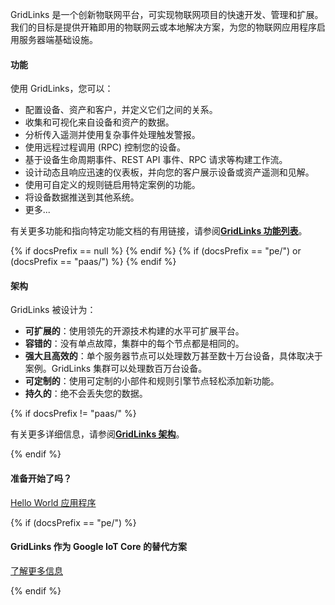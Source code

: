 GridLinks 是一个创新物联网平台，可实现物联网项目的快速开发、管理和扩展。我们的目标是提供开箱即用的物联网云或本地解决方案，为您的物联网应用程序启用服务器端基础设施。

#### 功能

使用 GridLinks，您可以：

- 配置设备、资产和客户，并定义它们之间的关系。
- 收集和可视化来自设备和资产的数据。
- 分析传入遥测并使用复杂事件处理触发警报。
- 使用远程过程调用 (RPC) 控制您的设备。
- 基于设备生命周期事件、REST API 事件、RPC 请求等构建工作流。
- 设计动态且响应迅速的仪表板，并向您的客户展示设备或资产遥测和见解。
- 使用可自定义的规则链启用特定案例的功能。
- 将设备数据推送到其他系统。
- 更多...

有关更多功能和指向特定功能文档的有用链接，请参阅[**GridLinks 功能列表**](/docs/{{docsPrefix}}#features)。

{% if docsPrefix == null %}
<object width="100%" data="/images/reference/thingsboard-architecture.svg"></object>
{% endif %}
{% if (docsPrefix == "pe/") or (docsPrefix == "paas/") %}
<object width="100%" data="/images/reference/thingsboard-architecture-pe.svg"></object>
{% endif %}

#### 架构

GridLinks 被设计为：

* **可扩展的**：使用领先的开源技术构建的水平可扩展平台。
* **容错的**：没有单点故障，集群中的每个节点都是相同的。
* **强大且高效的**：单个服务器节点可以处理数万甚至数十万台设备，具体取决于案例。GridLinks 集群可以处理数百万台设备。
* **可定制的**：使用可定制的小部件和规则引擎节点轻松添加新功能。
* **持久的**：绝不会丢失您的数据。

{% if docsPrefix != "paas/" %}

有关更多详细信息，请参阅[**GridLinks 架构**](/docs/{{docsPrefix}}reference)。

{% endif %}

#### 准备开始了吗？

<p><a href="/docs/{{docsPrefix}}getting-started-guides/helloworld" class="button">Hello World 应用程序</a></p>

{% if (docsPrefix == "pe/") %}
#### GridLinks 作为 Google IoT Core 的替代方案

<p><a href="/google-iot-core-alternative" class="button">了解更多信息</a></p>

{% endif %}